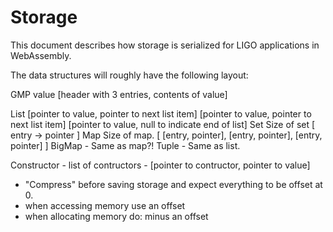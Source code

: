 Storage
===
This document describes how storage is serialized for LIGO applications in WebAssembly.

The data structures will roughly have the following layout:

GMP value
    [header with 3 entries, contents of value]

List
    [pointer to value, pointer to next list item]
    [pointer to value, pointer to next list item]
    [pointer to value, null to indicate end of list]
Set
    Size of set
    [
        entry -> pointer
    ]
Map
    Size of map.
    [
        [entry, pointer],
        [entry, pointer],
        [entry, pointer]
    ]
BigMap
    - Same as map?!
Tuple
    - Same as list.

Constructor
    - list of contructors
    - [pointer to contructor, pointer to value]

- "Compress" before saving storage and expect everything to be offset at 0.
- when accessing memory use an offset
- when allocating memory do: minus an offset
